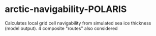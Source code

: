 # arctic-navigability-POLARIS
Calculates local grid cell navigability from simulated sea ice thickness (model output). 4 composite "routes" also considered
